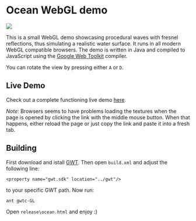 # Ocean WebGL demo

![](https://raw.github.com/pkamenarsky/ocean/master/screenshot/ocean.jpg)

This is a small WebGL demo showcasing procedural waves with fresnel reflections, thus simulating a realistic water surface. It runs in all modern WebGL compatible browsers. The demo is written in Java and compiled to JavaScript using the [Google Web Toolkit](https://developers.google.com/web-toolkit/) compiler.

You can rotate the view by pressing either `A` or `D`. 

## Live Demo

Check out a complete functioning live demo [here](http://pkamenarsky.github.com/ocean/ocean.html).

*Note:* Browsers seems to have problems loading the textures when the page is opened by clicking the link with the middle mouse button. When that happens, either reload the page or just copy the link and paste it into a fresh tab.

## Building

First download and istall [GWT](https://developers.google.com/web-toolkit/). Then open `build.xml` and adjust the following line:

    <property name="gwt.sdk" location="../gwt"/>

to your specific GWT path. Now run:

    ant gwtc-GL

Open `release\ocean.html` and enjoy :)
